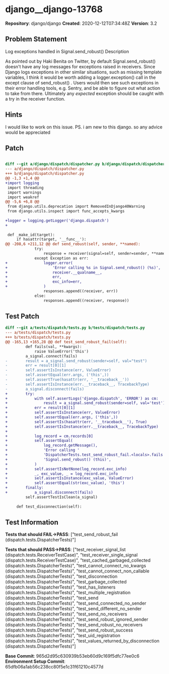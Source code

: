 # django__django-13768

**Repository**: django/django
**Created**: 2020-12-12T07:34:48Z
**Version**: 3.2

## Problem Statement

Log exceptions handled in Signal.send_robust()
Description
	
As pointed out by ​Haki Benita on Twitter, by default Signal.send_robust() doesn't have any log messages for exceptions raised in receivers. Since Django logs exceptions in other similar situations, such as missing template variables, I think it would be worth adding a logger.exception() call in the except clause of send_robust() . Users would then see such exceptions in their error handling tools, e.g. Sentry, and be able to figure out what action to take from there. Ultimately any *expected* exception should be caught with a try in the receiver function.


## Hints

I would like to work on this issue. PS. i am new to this django. so any advice would be appreciated

## Patch

```diff

diff --git a/django/dispatch/dispatcher.py b/django/dispatch/dispatcher.py
--- a/django/dispatch/dispatcher.py
+++ b/django/dispatch/dispatcher.py
@@ -1,3 +1,4 @@
+import logging
 import threading
 import warnings
 import weakref
@@ -5,6 +6,8 @@
 from django.utils.deprecation import RemovedInDjango40Warning
 from django.utils.inspect import func_accepts_kwargs
 
+logger = logging.getLogger('django.dispatch')
+
 
 def _make_id(target):
     if hasattr(target, '__func__'):
@@ -208,6 +211,12 @@ def send_robust(self, sender, **named):
             try:
                 response = receiver(signal=self, sender=sender, **named)
             except Exception as err:
+                logger.error(
+                    'Error calling %s in Signal.send_robust() (%s)',
+                    receiver.__qualname__,
+                    err,
+                    exc_info=err,
+                )
                 responses.append((receiver, err))
             else:
                 responses.append((receiver, response))


```

## Test Patch

```diff
diff --git a/tests/dispatch/tests.py b/tests/dispatch/tests.py
--- a/tests/dispatch/tests.py
+++ b/tests/dispatch/tests.py
@@ -165,13 +165,28 @@ def test_send_robust_fail(self):
         def fails(val, **kwargs):
             raise ValueError('this')
         a_signal.connect(fails)
-        result = a_signal.send_robust(sender=self, val="test")
-        err = result[0][1]
-        self.assertIsInstance(err, ValueError)
-        self.assertEqual(err.args, ('this',))
-        self.assertTrue(hasattr(err, '__traceback__'))
-        self.assertIsInstance(err.__traceback__, TracebackType)
-        a_signal.disconnect(fails)
+        try:
+            with self.assertLogs('django.dispatch', 'ERROR') as cm:
+                result = a_signal.send_robust(sender=self, val='test')
+            err = result[0][1]
+            self.assertIsInstance(err, ValueError)
+            self.assertEqual(err.args, ('this',))
+            self.assertIs(hasattr(err, '__traceback__'), True)
+            self.assertIsInstance(err.__traceback__, TracebackType)
+
+            log_record = cm.records[0]
+            self.assertEqual(
+                log_record.getMessage(),
+                'Error calling '
+                'DispatcherTests.test_send_robust_fail.<locals>.fails in '
+                'Signal.send_robust() (this)',
+            )
+            self.assertIsNotNone(log_record.exc_info)
+            _, exc_value, _ = log_record.exc_info
+            self.assertIsInstance(exc_value, ValueError)
+            self.assertEqual(str(exc_value), 'this')
+        finally:
+            a_signal.disconnect(fails)
         self.assertTestIsClean(a_signal)
 
     def test_disconnection(self):

```

## Test Information

**Tests that should FAIL→PASS**: ["test_send_robust_fail (dispatch.tests.DispatcherTests)"]

**Tests that should PASS→PASS**: ["test_receiver_signal_list (dispatch.tests.ReceiverTestCase)", "test_receiver_single_signal (dispatch.tests.ReceiverTestCase)", "test_cached_garbaged_collected (dispatch.tests.DispatcherTests)", "test_cannot_connect_no_kwargs (dispatch.tests.DispatcherTests)", "test_cannot_connect_non_callable (dispatch.tests.DispatcherTests)", "test_disconnection (dispatch.tests.DispatcherTests)", "test_garbage_collected (dispatch.tests.DispatcherTests)", "test_has_listeners (dispatch.tests.DispatcherTests)", "test_multiple_registration (dispatch.tests.DispatcherTests)", "test_send (dispatch.tests.DispatcherTests)", "test_send_connected_no_sender (dispatch.tests.DispatcherTests)", "test_send_different_no_sender (dispatch.tests.DispatcherTests)", "test_send_no_receivers (dispatch.tests.DispatcherTests)", "test_send_robust_ignored_sender (dispatch.tests.DispatcherTests)", "test_send_robust_no_receivers (dispatch.tests.DispatcherTests)", "test_send_robust_success (dispatch.tests.DispatcherTests)", "test_uid_registration (dispatch.tests.DispatcherTests)", "test_values_returned_by_disconnection (dispatch.tests.DispatcherTests)"]

**Base Commit**: 965d2d95c630939b53eb60d9c169f5dfc77ee0c6
**Environment Setup Commit**: 65dfb06a1ab56c238cc80f5e1c31f61210c4577d
